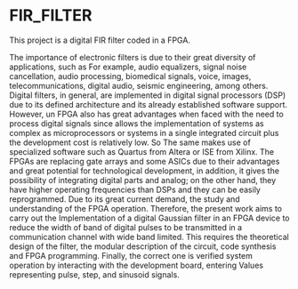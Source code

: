 # FIR_FILTER
This project is a digital FIR filter coded in a FPGA. 

The importance of electronic filters is due to their great diversity of applications, such as
For example, audio equalizers, signal noise cancellation, audio processing,
biomedical signals, voice, images, telecommunications, digital audio, seismic engineering, among
others.
Digital filters, in general, are implemented in digital signal processors (DSP)
due to its defined architecture and its already established software support. However, un
FPGA also has great advantages when faced with the need to process digital signals since
allows the implementation of systems as complex as microprocessors or systems in
a single integrated circuit plus the development cost is relatively low. So
The same makes use of specialized software such as Quartus from Altera or ISE from Xilinx. The
FPGAs are replacing gate arrays and some ASICs due to their advantages
and great potential for technological development, in addition, it gives the possibility of integrating digital parts
and analog; on the other hand, they have higher operating frequencies than DSPs and
they can be easily reprogrammed.
Due to its great current demand, the study and understanding of the
FPGA operation. Therefore, the present work aims to carry out the
Implementation of a digital Gaussian filter in an FPGA device to reduce the width of
band of digital pulses to be transmitted in a communication channel with wide
band limited. This requires the theoretical design of the filter, the modular description of the
circuit, code synthesis and FPGA programming. Finally, the correct one is verified
system operation by interacting with the development board, entering
Values representing pulse, step, and sinusoid signals.
